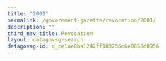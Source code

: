 ```yaml
---
title: "2001"
permalink: /government-gazette/revocation/2001/
description: ""
third_nav_title: Revocation
layout: datagovsg-search
datagovsg-id: d_ce1ae8ba1242ff183256c6e0858d0956
---
```

